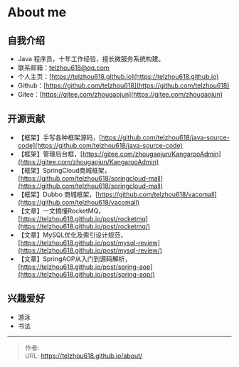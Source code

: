 # About me


## 自我介绍
- Java 程序员，十年工作经验，擅长微服务系统构建。
- 联系邮箱：telzhou618@qq.com
- 个人主页：[https://telzhou618.github.io](https://telzhou618.github.io)
- Github：[https://github.com/telzhou618](https://github.com/telzhou618)
- Gitee：[https://gitee.com/zhougaojun](https://gitee.com/zhougaojun)
## 开源贡献

- 【框架】手写各种框架源码，[https://github.com/telzhou618/java-source-code](https://github.com/telzhou618/java-source-code)
- 【框架】管理后台框，[https://gitee.com/zhougaojun/KangarooAdmin](https://gitee.com/zhougaojun/KangarooAdmin)
- 【框架】SpringCloud商城框架，[https://github.com/telzhou618/springcloud-mall](https://github.com/telzhou618/springcloud-mall)
- 【框架】Dubbo 商城框架，[https://github.com/telzhou618/vacomall](https://github.com/telzhou618/vacomall)
- 【文章】一文搞懂RocketMQ， [https://telzhou618.github.io/post/rocketmq](https://telzhou618.github.io/post/rocketmq/)
- 【文章】MySQL优化及索引设计规范，[https://telzhou618.github.io/post/mysql-review](https://telzhou618.github.io/post/mysql-review/)
- 【文章】SpringAOP从入门到源码解析，[https://telzhou618.github.io/post/spring-aop](https://telzhou618.github.io/post/spring-aop/)
## 兴趣爱好
- 游泳
- 书法

---

> 作者:   
> URL: https://telzhou618.github.io/about/  

